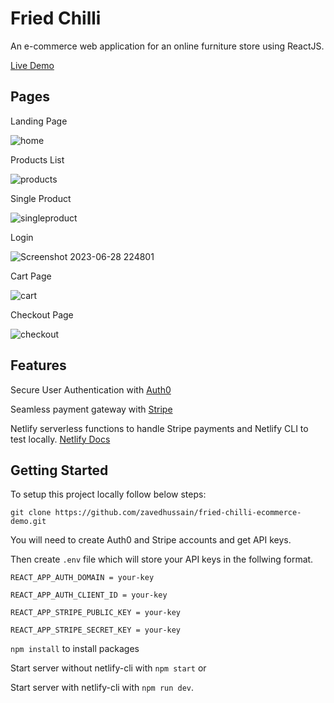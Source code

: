 # Fried Chilli

An e-commerce web application for an online furniture store using ReactJS.

[Live Demo](https://friedchilli.netlify.app)

## Pages

Landing Page

![home](https://github.com/zavedhussain/fried-chilli-ecommerce-demo/assets/45946700/5163dbe1-7407-4b01-bf62-5914a6a71596)

Products List

![products](https://github.com/zavedhussain/fried-chilli-ecommerce-demo/assets/45946700/08067a23-26a6-4e3f-87a3-acffc7231efb)

Single Product

![singleproduct](https://github.com/zavedhussain/fried-chilli-ecommerce-demo/assets/45946700/2b0e4d8e-4282-41ec-be0b-c2032035cde7)

Login

![Screenshot 2023-06-28 224801](https://github.com/zavedhussain/fried-chilli-ecommerce-demo/assets/45946700/a8d2ecf1-c473-41f8-af56-658b67151385)

Cart Page

![cart](https://github.com/zavedhussain/fried-chilli-ecommerce-demo/assets/45946700/f1119eef-f87b-4bfa-95e6-4d9e737e8e88)

Checkout Page

![checkout](https://github.com/zavedhussain/fried-chilli-ecommerce-demo/assets/45946700/76718cf6-fac4-4173-9894-a9feeaafa54c)


## Features

Secure User Authentication with [Auth0](https://auth0.com/)

Seamless payment gateway with [Stripe](https://stripe.com/en-in)

Netlify serverless functions to handle Stripe payments and Netlify CLI to test locally. [Netlify Docs](https://docs.netlify.com/)

## Getting Started

To setup this project locally follow below steps:

`git clone https://github.com/zavedhussain/fried-chilli-ecommerce-demo.git`

You will need to create Auth0 and Stripe accounts and get API keys.

Then create `.env` file which will store your API keys in the follwing format.

```
REACT_APP_AUTH_DOMAIN = your-key

REACT_APP_AUTH_CLIENT_ID = your-key

REACT_APP_STRIPE_PUBLIC_KEY = your-key

REACT_APP_STRIPE_SECRET_KEY = your-key
````
`npm install` to install packages

Start server without netlify-cli with `npm start` or

Start server with netlify-cli with `npm run dev`.
